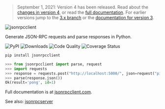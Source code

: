 > September 1, 2021: Version 4 has been released. Read about the [changes in
> version 4](https://composed.blog/jsonrpcclient-4-changes), or read the [full
> documentation](https://www.jsonrpcclient.com/).
> For earlier versions jump to the [3.x
> branch](https://github.com/explodinglabs/jsonrpcclient/tree/3.x) or the
> [documentation for version 3](https://www.jsonrpcclient.com/en/3.3.6/).

<img
    alt="jsonrpcclient"
    style="margin: 0 auto;"
    src="https://github.com/explodinglabs/jsonrpcclient/blob/main/docs/logo.png?raw=true"
/>

Generate JSON-RPC requests and parse responses in Python.

![PyPI](https://img.shields.io/pypi/v/jsonrpcclient.svg)
![Downloads](https://pepy.tech/badge/jsonrpcclient/week)
![Code Quality](https://github.com/explodinglabs/jsonrpcclient/actions/workflows/code-quality.yml/badge.svg)
![Coverage Status](https://coveralls.io/repos/github/explodinglabs/jsonrpcclient/badge.svg?branch=main)

```sh
pip install jsonrpcclient
```

```python
>>> from jsonrpcclient import parse, request
>>> import requests
>>> response = requests.post("http://localhost:5000/", json=request("ping"))
>>> parse(response.json())
Ok(result='pong', id=1)
```

Full documentation is at [jsonrpcclient.com](https://www.jsonrpcclient.com/).

See also: [jsonrpcserver](https://github.com/explodinglabs/jsonrpcserver)
